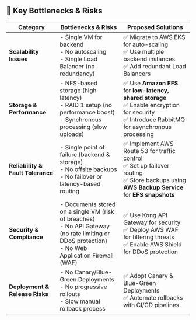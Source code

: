 
## **🔴 Key Bottlenecks & Risks**

| **Category**                 | **Bottlenecks & Risks** | **Proposed Solutions** |
|-----------------------------|------------------------|------------------------|
| **Scalability Issues**       | - Single VM for backend <br> - No autoscaling <br> - Single Load Balancer (no redundancy) | ✅ Migrate to AWS EKS for auto-scaling <br> ✅ Use multiple backend instances <br> ✅ Add redundant Load Balancers |
| **Storage & Performance**    | - NFS-based storage (high latency) <br> - RAID 1 setup (no performance boost) <br> - Synchronous processing (slow uploads) | ✅ Use **Amazon EFS** for **low-latency, shared storage** <br> ✅ Enable encryption for security <br> ✅ Introduce RabbitMQ for asynchronous processing |
| **Reliability & Fault Tolerance** | - Single point of failure (backend & storage) <br> - No offsite backups <br> - No failover or latency-based routing | ✅ Implement AWS Route 53 for traffic control <br> ✅ Set up failover routing <br> ✅ Store backups using **AWS Backup Service** for **EFS snapshots** |
| **Security & Compliance**    | - Documents stored on a single VM (risk of breaches) <br> - No API Gateway (no rate limiting or DDoS protection) <br> - No Web Application Firewall (WAF) | ✅ Use Kong API Gateway for security <br> ✅ Deploy AWS WAF for filtering threats <br> ✅ Enable AWS Shield for DDoS protection |
| **Deployment & Release Risks** | - No Canary/Blue-Green Deployments <br> - No progressive rollouts <br> - Slow manual rollback process | ✅ Adopt Canary & Blue-Green Deployments <br> ✅ Automate rollbacks with CI/CD pipelines |
